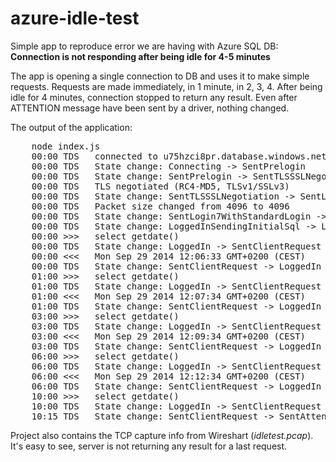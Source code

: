 azure-idle-test
===============

Simple app to reproduce error we are having with Azure SQL DB:
**Connection is not responding after being idle for 4-5 minutes**

The app is opening a single connection to DB and uses it to make simple requests.
Requests are made immediately, in 1 minute, in 2, 3, 4.
After being idle for 4 minutes, connection stopped to return any result.
Even after ATTENTION message have been sent by a driver, nothing changed.


The output of the application:
<pre>
    node index.js
    00:00 TDS	connected to u75hzci8pr.database.windows.net:1433
    00:00 TDS	State change: Connecting -> SentPrelogin
    00:00 TDS	State change: SentPrelogin -> SentTLSSSLNegotiation
    00:00 TDS	TLS negotiated (RC4-MD5, TLSv1/SSLv3)
    00:00 TDS	State change: SentTLSSSLNegotiation -> SentLogin7WithStandardLogin
    00:00 TDS	Packet size changed from 4096 to 4096
    00:00 TDS	State change: SentLogin7WithStandardLogin -> LoggedInSendingInitialSql
    00:00 TDS	State change: LoggedInSendingInitialSql -> LoggedIn
    00:00 >>>	select getdate()
    00:00 TDS	State change: LoggedIn -> SentClientRequest
    00:00 <<<	Mon Sep 29 2014 12:06:33 GMT+0200 (CEST)
    00:00 TDS	State change: SentClientRequest -> LoggedIn
    01:00 >>>	select getdate()
    01:00 TDS	State change: LoggedIn -> SentClientRequest
    01:00 <<<	Mon Sep 29 2014 12:07:34 GMT+0200 (CEST)
    01:00 TDS	State change: SentClientRequest -> LoggedIn
    03:00 >>>	select getdate()
    03:00 TDS	State change: LoggedIn -> SentClientRequest
    03:00 <<<	Mon Sep 29 2014 12:09:34 GMT+0200 (CEST)
    03:00 TDS	State change: SentClientRequest -> LoggedIn
    06:00 >>>	select getdate()
    06:00 TDS	State change: LoggedIn -> SentClientRequest
    06:00 <<<	Mon Sep 29 2014 12:12:34 GMT+0200 (CEST)
    06:00 TDS	State change: SentClientRequest -> LoggedIn
    10:00 >>>	select getdate()
    10:00 TDS	State change: LoggedIn -> SentClientRequest
    10:15 TDS	State change: SentClientRequest -> SentAttention
</pre>

Project also contains the TCP capture info from Wireshart (*idletest.pcap*). It's easy to see, server is not returning any result for a last request.
